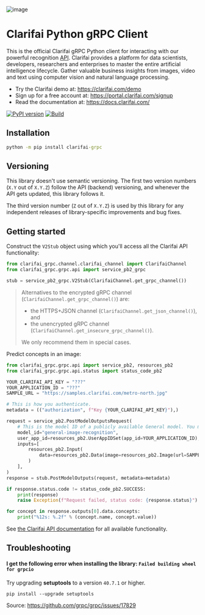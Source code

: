 ![image](https://github.com/user-attachments/assets/e52874e7-9246-4d55-ad9d-18b1f44aee1a)


# Clarifai Python gRPC Client

This is the official Clarifai gRPC Python client for interacting with our powerful recognition
[API](https://docs.clarifai.com).
Clarifai provides a platform for data scientists, developers, researchers and enterprises to master the entire
artificial intelligence lifecycle. Gather valuable business insights from images, video and text using computer vision
and natural language processing.

* Try the Clarifai demo at: https://clarifai.com/demo
* Sign up for a free account at: https://portal.clarifai.com/signup
* Read the documentation at: https://docs.clarifai.com/


[![PyPI version](https://pypip.in/v/clarifai-grpc/badge.png)](https://pypi.python.org/pypi/clarifai-grpc)
[![Build](https://github.com/Clarifai/clarifai-python-grpc/workflows/Run%20tests/badge.svg)](https://github.com/Clarifai/clarifai-python-grpc/actions)

## Installation

```cmd
python -m pip install clarifai-grpc
```

## Versioning

This library doesn't use semantic versioning. The first two version numbers (`X.Y` out of `X.Y.Z`) follow the API (backend) versioning, and
whenever the API gets updated, this library follows it.

The third version number (`Z` out of `X.Y.Z`) is used by this library for any independent releases of library-specific improvements and bug fixes.

## Getting started

Construct the `V2Stub` object using which you'll access all the Clarifai API functionality:

```python
from clarifai_grpc.channel.clarifai_channel import ClarifaiChannel
from clarifai_grpc.grpc.api import service_pb2_grpc

stub = service_pb2_grpc.V2Stub(ClarifaiChannel.get_grpc_channel())
```

> Alternatives to the encrypted gRPC channel (`ClarifaiChannel.get_grpc_channel()`) are:
> - the HTTPS+JSON channel (`ClarifaiChannel.get_json_channel()`), and
> - the unencrypted gRPC channel (`ClarifaiChannel.get_insecure_grpc_channel()`).
>
> We only recommend them in special cases.

Predict concepts in an image:

```python
from clarifai_grpc.grpc.api import service_pb2, resources_pb2
from clarifai_grpc.grpc.api.status import status_code_pb2

YOUR_CLARIFAI_API_KEY = "???"
YOUR_APPLICATION_ID = "???"
SAMPLE_URL = "https://samples.clarifai.com/metro-north.jpg"

# This is how you authenticate.
metadata = (("authorization", f"Key {YOUR_CLARIFAI_API_KEY}"),)

request = service_pb2.PostModelOutputsRequest(
    # This is the model ID of a publicly available General model. You may use any other public or custom model ID.
    model_id="general-image-recognition",
    user_app_id=resources_pb2.UserAppIDSet(app_id=YOUR_APPLICATION_ID),
    inputs=[
        resources_pb2.Input(
            data=resources_pb2.Data(image=resources_pb2.Image(url=SAMPLE_URL))
        )
    ],
)
response = stub.PostModelOutputs(request, metadata=metadata)

if response.status.code != status_code_pb2.SUCCESS:
    print(response)
    raise Exception(f"Request failed, status code: {response.status}")

for concept in response.outputs[0].data.concepts:
    print("%12s: %.2f" % (concept.name, concept.value))
```

See [the Clarifai API documentation](https://docs.clarifai.com/) for all available functionality.

## Troubleshooting

#### I get the following error when installing the library: `Failed building wheel for grpcio`

Try upgrading **setuptools** to a version `40.7.1` or higher.
```
pip install --upgrade setuptools
```
Source: https://github.com/grpc/grpc/issues/17829
